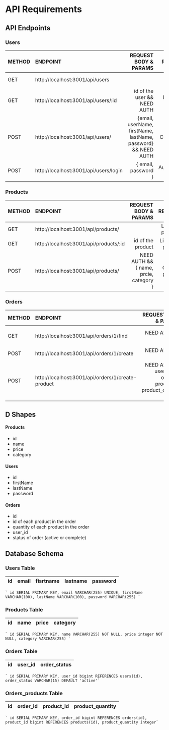# API Requirements

## API Endpoints

### Users

| METHOD | ENDPOINT                              |                                         REQUEST BODY & PARAMS |      RESPONSE      |
| :----- | :------------------------------------ | ------------------------------------------------------------: | :----------------: |
| GET    | http://localhost:3001/api/users       |                                                               | List of all users  |
| GET    | http://localhost:3001/api/users/:id   |                                   id of the user && NEED AUTH |  List Single user  |
| POST   | http://localhost:3001/api/users/      | {email, userName, firstName, lastName, password} && NEED AUTH |    Created user    |
| POST   | http://localhost:3001/api/users/login |                                           { email, password } | Authenticated User |

### Products

| METHOD | ENDPOINT                               |                  REQUEST BODY & PARAMS |       RESPONSE       |
| :----- | :------------------------------------- | -------------------------------------: | :------------------: |
| GET    | http://localhost:3001/api/products/    |                                        | List of all products |
| GET    | http://localhost:3001/api/products/:id |                      id of the product | List Single product  |
| POST   | http://localhost:3001/api/products/    | NEED AUTH && { name, prcie, category } |   Created product    |

### Orders

| METHOD | ENDPOINT                                          |                                              REQUEST BODY & PARAMS |            RESPONSE             |
| :----- | :------------------------------------------------ | -----------------------------------------------------------------: | :-----------------------------: |
| GET    | http://localhost:3001/api/orders/1/find           |                                               NEED AUTH && user id | List of all orders for the user |
| POST   | http://localhost:3001/api/orders/1/create         |                                               NEED AUTH && user id |          Created order          |
| POST   | http://localhost:3001/api/orders/1/create-product | NEED AUTH && user id && { order_id, product_id, product_quantity } |   Added product order record    |

## D Shapes

#### Products

- id
- name
- price
- category

#### Users

- id
- firstName
- lastName
- password

#### Orders

- id
- id of each product in the order
- quantity of each product in the order
- user_id
- status of order (active or complete)

## Database Schema

### Users Table

| id  | email | fisrtname | lastname | password |
| :-- | :---- | --------: | :------: | :------: |

    ` id SERIAL PRIMARY KEY, email VARCHAR(255) UNIQUE, firstName VARCHAR(100), lastName VARCHAR(100), password VARCHAR(255) `

### Products Table

| id  | name | price | category |
| :-- | :--- | ----: | :------: |

    ` id SERIAL PRIMARY KEY, name VARCHAR(255) NOT NULL, price integer NOT NULL, category VARCHAR(255) `

### Orders Table

| id  | user_id | order_status |
| :-- | :------ | -----------: |

    ` id SERIAL PRIMARY KEY, user_id bigint REFERENCES users(id), order_status VARCHAR(15) DEFAULT 'active'`

### Orders_products Table

| id  | order_id | product_id | product_quantity |
| :-- | :------- | ---------: | ---------------: |

    ` id SERIAL PRIMARY KEY, order_id bigint REFERENCES orders(id), product_id bigint REFERENCES products(id), product_quantity integer`
